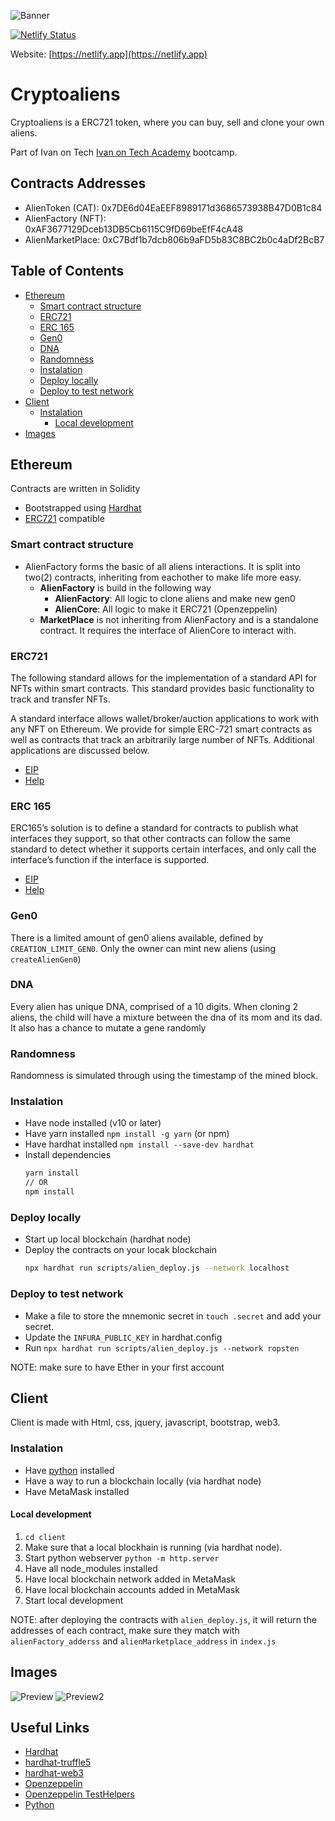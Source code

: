 ![Banner](./client/assets/images/banner.png)

[![Netlify Status](https://api.netlify.com/api/v1/badges/01e3773d-a42d-47f9-a73f-83733b1b3a75/deploy-status)](https://app.netlify.com)

Website: [https://netlify.app](https://netlify.app)

# Cryptoaliens
Cryptoaliens is a ERC721 token, where you can buy, sell and clone your own aliens.

Part of Ivan on Tech [Ivan on Tech Academy](https://academy.ivanontech.com/) bootcamp.
## Contracts Addresses
- AlienToken (CAT): 0x7DE6d04EaEEF8989171d3686573938B47D0B1c84
- AlienFactory (NFT): 0xAF3677129Dceb13DB5Cb6115C9fD69beEfF4cA48
- AlienMarketPlace: 0xC7Bdf1b7dcb806b9aFD5b83C8BC2b0c4aDf2BcB7

## Table of Contents

- [Ethereum](#ethereum)
  - [Smart contract structure](#smart-contract-structure)
  - [ERC721](#erc721)
  - [ERC 165](#erc-165)
  - [Gen0](#gen0)
  - [DNA](#dna)
  - [Randomness](#randomness)
  - [Instalation](#instalation)
  - [Deploy locally](#deploy-locally)
  - [Deploy to test network](#deploy-to-test-network)
- [Client](#client)
  - [Instalation](#instalation-1)
    - [Local development](#local-development)
- [Images](#images)

## Ethereum

Contracts are written in Solidity

- Bootstrapped using [Hardhat](https://hardhat.org/getting-started/#installation)
- [ERC721](http://erc721.org/) compatible

### Smart contract structure

- AlienFactory forms the basic of all aliens interactions. It is split into two(2) contracts, inheriting from eachother to make life more easy.
  - **AlienFactory** is build in the following way
    - **AlienFactory**: All logic to clone aliens and make new gen0
    - **AlienCore**: All logic to make it ERC721 (Openzeppelin)
  - **MarketPlace** is not inheriting from AlienFactory and is a standalone contract. It requires the interface of AlienCore to interact with.

### ERC721

The following standard allows for the implementation of a standard API for NFTs within smart contracts. This standard provides basic functionality to track and transfer NFTs.

A standard interface allows wallet/broker/auction applications to work with any NFT on Ethereum. We provide for simple ERC-721 smart contracts as well as contracts that track an arbitrarily large number of NFTs. Additional applications are discussed below.

- [EIP](https://eips.ethereum.org/EIPS/eip-721)
- [Help](https://docs.openzeppelin.com/contracts/2.x/api/token/erc721)

### ERC 165

ERC165’s solution is to define a standard for contracts to publish what interfaces they support, so that other contracts can follow the same standard to detect whether it supports certain interfaces, and only call the interface’s function if the interface is supported.

- [EIP](https://github.com/ethereum/EIPs/blob/master/EIPS/eip-165.md)
- [Help](https://medium.com/coinmonks/ethereum-standard-erc165-explained-63b54ca0d273)

### Gen0

There is a limited amount of gen0 aliens available, defined by `CREATION_LIMIT_GEN0`. Only the owner can mint new aliens (using `createAlienGen0`)

### DNA

Every alien has unique DNA, comprised of a 10 digits. When cloning 2 aliens, the child will have a mixture between the dna of its mom and its dad. It also has a chance to mutate a gene randomly

### Randomness

Randomness is simulated through using the timestamp of the mined block.

### Instalation

- Have node installed (v10 or later)
- Have yarn installed `npm install -g yarn` (or npm)
- Have hardhat installed `npm install --save-dev hardhat`
- Install dependencies
  ```bash
  yarn install
  // OR
  npm install
  ```

### Deploy locally

- Start up local blockchain (hardhat node)
- Deploy the contracts on your locak blockchain 
    ```bash
    npx hardhat run scripts/alien_deploy.js --network localhost
    ```

### Deploy to test network

- Make a file to store the mnemonic secret in `touch .secret` and add your secret.
- Update the `INFURA_PUBLIC_KEY` in hardhat.config
- Run `npx hardhat run scripts/alien_deploy.js --network ropsten`

NOTE: make sure to have Ether in your first account

## Client

Client is made with Html, css, jquery, javascript, bootstrap, web3.

### Instalation

- Have [python](https://www.python.org/downloads/) installed
- Have a way to run a blockchain locally (via hardhat node)
- Have MetaMask installed

#### Local development

1. `cd client`
2. Make sure that a local blockhain is running (via hardhat node).
3. Start python webserver `python -m http.server`
4. Have all node_modules installed
5. Have local blockchain network added in MetaMask
6. Have local blockchain accounts added in MetaMask
7. Start local development

NOTE: after deploying the contracts with `alien_deploy.js`, it will return the addresses of each contract, make sure they match with `alienFactory_adderss` and `alienMarketplace_address` in `index.js`

## Images
![Preview](./client/assets/images/myAliens.png)
![Preview2](/client/assets/images/alienDetails.png)

## Useful Links
- [Hardhat](https://hardhat.org/getting-started/#installation)
- [hardhat-truffle5](https://hardhat.org/plugins/nomiclabs-hardhat-truffle5.html)
- [hardhat-web3](https://hardhat.org/plugins/nomiclabs-hardhat-web3.html)
- [Openzeppelin](https://docs.openzeppelin.com/openzeppelin)
- [Openzeppelin TestHelpers](https://docs.openzeppelin.com/test-helpers/0.5/)
- [Python](https://www.python.org/downloads/)